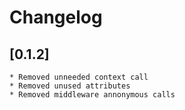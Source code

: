 # Changelog

## [0.1.2]

    * Removed unneeded context call
    * Removed unused attributes
    * Removed middleware annonymous calls

